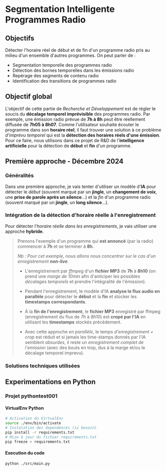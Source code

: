
# Segmentation Intelligente Programmes Radio

## Objectifs

Détecter l'horaire réel de début et de fin d'un programme radio pris au milieu d'un ensemble d'autres programmes. On peut parler de :
- Segmentation temporelle des programmes radio
- Détection des bornes temporelles dans les émissions radio
- Repérage des segments de contenu radio
- Identification des transitions de programmes radio

## Objectif global

L'objectif de cette partie de *Recherche et Développement* est de régler le soucis du **décalage temporel imprévisible** des programmes radio. Par exemple, une émission radio prévue de **7h à 8h** peut être réellement diffusée de **7h05 à 8h07**. Comme l'utilisateur souhaite écouter le programme dans son **horaire réel**, il faut trouver une solution à ce problème *d'imprévu temporel* qui est la **détection des horaires réels d'une émission**. Pour ce faire, nous utilisons dans ce projet de R&D de l'**intelligence artificielle** pour la détection de **début** et **fin** d'un programme.

## Première approche - Décembre 2024

### Généralités

Dans une première approche, je vais tenter d'utiliser un modèle d'**IA** pour détecter le *début* (souvent marqué par un **jingle**, un **changement de voix**, une **prise de parole après un silence**...) et la *fin* d'un programme radio (souvent marqué par un **jingle**, un **long silence**...). 

### Intégration de la détection d'horaire réelle à l'enregistrement

Pour détecter l'*horaire réelle dans les enregistrements*, je vais utiliser une approche **hybride**.

> Prenons l'exemple d'un programme qui **est annoncé** (par la radio) commencer à **7h** et se terminer à **8h**.
>
> *Nb : Pour cet exemple, nous allons nous concentrer sur le cas d'un enregistrement **non-live**.*
> - L'enregistrement par *ffmpeg* d'un **fichier MP3** de **7h** à **8h10** (on prend une *marge de 10min* afin d'anticiper les possibles *décalages temporels* et prendre l'intégralité de l'émission).
> - Pendant l'enregistrement, le modèle d'IA **analyse le flux audio en parallèle** pour détecter le **début** et la **fin** et stocker les **timestamps correspondants**.
> - À la **fin de l'enregistrement**, le **fichier MP3** enregistré par ffmpeg (enregistrement du flux de *7h* à *8h10*) est **cropé par l'IA** en utilisant les **timestamps** stockés précédement.
>
> - Avec cette approche *en parallèle*, le temps *d'enregistrement + crop* est réduit et si jamais les time-stamps donnés par l'IA semblent *absurdes*, il reste un *enregistrement complet de l'emission* (avec des bouts en trop, dus à la marge et/ou le décalage temporel imprevu).

### Solutions techniques utilisées



## Experimentations en Python

### Projet pythontest001

#### VirtualEnv Python
```bash
# Activation du VirtualEnv
source ./env/bin/activate
# Instalation des dependences (si besoin)
pip install -r requirements.txt
# Mise à jour du fichier requirements.txt
pip freeze > requirements.txt
```

#### Execution du code
```bash
python ./src/main.py
```

